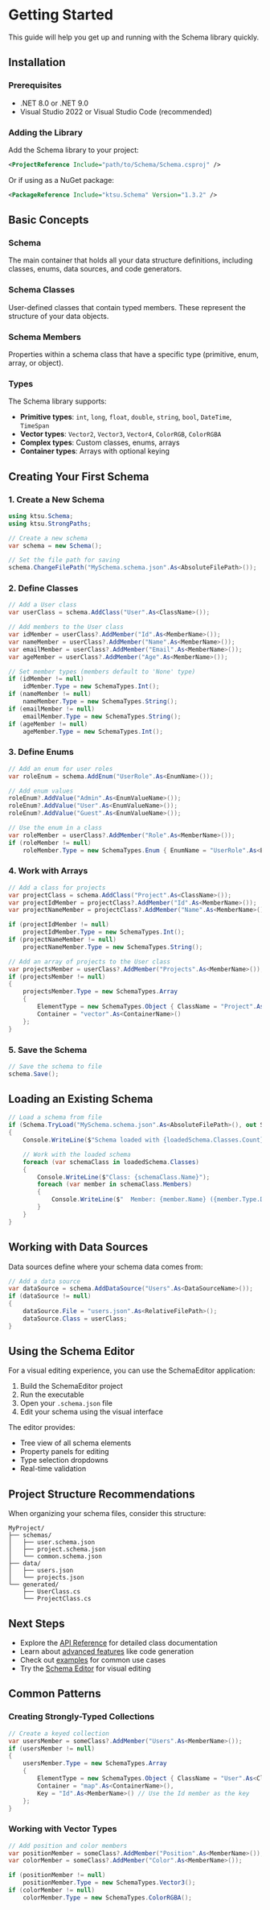 # Getting Started

This guide will help you get up and running with the Schema library quickly.

## Installation

### Prerequisites

-   .NET 8.0 or .NET 9.0
-   Visual Studio 2022 or Visual Studio Code (recommended)

### Adding the Library

Add the Schema library to your project:

```xml
<ProjectReference Include="path/to/Schema/Schema.csproj" />
```

Or if using as a NuGet package:

```xml
<PackageReference Include="ktsu.Schema" Version="1.3.2" />
```

## Basic Concepts

### Schema

The main container that holds all your data structure definitions, including classes, enums, data sources, and code generators.

### Schema Classes

User-defined classes that contain typed members. These represent the structure of your data objects.

### Schema Members

Properties within a schema class that have a specific type (primitive, enum, array, or object).

### Types

The Schema library supports:

-   **Primitive types**: `int`, `long`, `float`, `double`, `string`, `bool`, `DateTime`, `TimeSpan`
-   **Vector types**: `Vector2`, `Vector3`, `Vector4`, `ColorRGB`, `ColorRGBA`
-   **Complex types**: Custom classes, enums, arrays
-   **Container types**: Arrays with optional keying

## Creating Your First Schema

### 1. Create a New Schema

```csharp
using ktsu.Schema;
using ktsu.StrongPaths;

// Create a new schema
var schema = new Schema();

// Set the file path for saving
schema.ChangeFilePath("MySchema.schema.json".As<AbsoluteFilePath>());
```

### 2. Define Classes

```csharp
// Add a User class
var userClass = schema.AddClass("User".As<ClassName>());

// Add members to the User class
var idMember = userClass?.AddMember("Id".As<MemberName>());
var nameMember = userClass?.AddMember("Name".As<MemberName>());
var emailMember = userClass?.AddMember("Email".As<MemberName>());
var ageMember = userClass?.AddMember("Age".As<MemberName>());

// Set member types (members default to 'None' type)
if (idMember != null)
    idMember.Type = new SchemaTypes.Int();
if (nameMember != null)
    nameMember.Type = new SchemaTypes.String();
if (emailMember != null)
    emailMember.Type = new SchemaTypes.String();
if (ageMember != null)
    ageMember.Type = new SchemaTypes.Int();
```

### 3. Define Enums

```csharp
// Add an enum for user roles
var roleEnum = schema.AddEnum("UserRole".As<EnumName>());

// Add enum values
roleEnum?.AddValue("Admin".As<EnumValueName>());
roleEnum?.AddValue("User".As<EnumValueName>());
roleEnum?.AddValue("Guest".As<EnumValueName>());

// Use the enum in a class
var roleMember = userClass?.AddMember("Role".As<MemberName>());
if (roleMember != null)
    roleMember.Type = new SchemaTypes.Enum { EnumName = "UserRole".As<EnumName>() };
```

### 4. Work with Arrays

```csharp
// Add a class for projects
var projectClass = schema.AddClass("Project".As<ClassName>());
var projectIdMember = projectClass?.AddMember("Id".As<MemberName>());
var projectNameMember = projectClass?.AddMember("Name".As<MemberName>());

if (projectIdMember != null)
    projectIdMember.Type = new SchemaTypes.Int();
if (projectNameMember != null)
    projectNameMember.Type = new SchemaTypes.String();

// Add an array of projects to the User class
var projectsMember = userClass?.AddMember("Projects".As<MemberName>());
if (projectsMember != null)
{
    projectsMember.Type = new SchemaTypes.Array
    {
        ElementType = new SchemaTypes.Object { ClassName = "Project".As<ClassName>() },
        Container = "vector".As<ContainerName>()
    };
}
```

### 5. Save the Schema

```csharp
// Save the schema to file
schema.Save();
```

## Loading an Existing Schema

```csharp
// Load a schema from file
if (Schema.TryLoad("MySchema.schema.json".As<AbsoluteFilePath>(), out Schema? loadedSchema))
{
    Console.WriteLine($"Schema loaded with {loadedSchema.Classes.Count} classes");

    // Work with the loaded schema
    foreach (var schemaClass in loadedSchema.Classes)
    {
        Console.WriteLine($"Class: {schemaClass.Name}");
        foreach (var member in schemaClass.Members)
        {
            Console.WriteLine($"  Member: {member.Name} ({member.Type.DisplayName})");
        }
    }
}
```

## Working with Data Sources

Data sources define where your schema data comes from:

```csharp
// Add a data source
var dataSource = schema.AddDataSource("Users".As<DataSourceName>());
if (dataSource != null)
{
    dataSource.File = "users.json".As<RelativeFilePath>();
    dataSource.Class = userClass;
}
```

## Using the Schema Editor

For a visual editing experience, you can use the SchemaEditor application:

1. Build the SchemaEditor project
2. Run the executable
3. Open your `.schema.json` file
4. Edit your schema using the visual interface

The editor provides:

-   Tree view of all schema elements
-   Property panels for editing
-   Type selection dropdowns
-   Real-time validation

## Project Structure Recommendations

When organizing your schema files, consider this structure:

```
MyProject/
├── schemas/
│   ├── user.schema.json
│   ├── project.schema.json
│   └── common.schema.json
├── data/
│   ├── users.json
│   └── projects.json
└── generated/
    ├── UserClass.cs
    └── ProjectClass.cs
```

## Next Steps

-   Explore the [API Reference](api/) for detailed class documentation
-   Learn about [advanced features](features/) like code generation
-   Check out [examples](examples/) for common use cases
-   Try the [Schema Editor](features/schema-editor.md) for visual editing

## Common Patterns

### Creating Strongly-Typed Collections

```csharp
// Create a keyed collection
var usersMember = someClass?.AddMember("Users".As<MemberName>());
if (usersMember != null)
{
    usersMember.Type = new SchemaTypes.Array
    {
        ElementType = new SchemaTypes.Object { ClassName = "User".As<ClassName>() },
        Container = "map".As<ContainerName>(),
        Key = "Id".As<MemberName>() // Use the Id member as the key
    };
}
```

### Working with Vector Types

```csharp
// Add position and color members
var positionMember = someClass?.AddMember("Position".As<MemberName>());
var colorMember = someClass?.AddMember("Color".As<MemberName>());

if (positionMember != null)
    positionMember.Type = new SchemaTypes.Vector3();
if (colorMember != null)
    colorMember.Type = new SchemaTypes.ColorRGBA();
```
